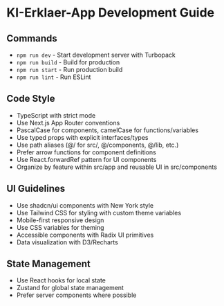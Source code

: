 # KI-Erklaer-App Development Guide

## Commands
- `npm run dev` - Start development server with Turbopack
- `npm run build` - Build for production
- `npm run start` - Run production build
- `npm run lint` - Run ESLint

## Code Style
- TypeScript with strict mode
- Use Next.js App Router conventions
- PascalCase for components, camelCase for functions/variables
- Use typed props with explicit interfaces/types
- Use path aliases (@/ for src/, @/components, @/lib, etc.)
- Prefer arrow functions for component definitions
- Use React.forwardRef pattern for UI components
- Organize by feature within src/app and reusable UI in src/components

## UI Guidelines
- Use shadcn/ui components with New York style
- Use Tailwind CSS for styling with custom theme variables
- Mobile-first responsive design
- Use CSS variables for theming
- Accessible components with Radix UI primitives
- Data visualization with D3/Recharts

## State Management
- Use React hooks for local state
- Zustand for global state management
- Prefer server components where possible